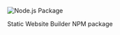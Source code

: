 ![Node.js Package](https://github.com/naabin/static-website-generator/workflows/Node.js%20Package/badge.svg)

Static Website Builder NPM package
